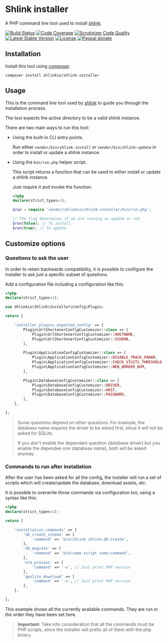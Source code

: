 # Shlink installer

A PHP command line tool used to install [shlink](https://shlink.io/).

[![Build Status](https://img.shields.io/travis/shlinkio/shlink-installer.svg?style=flat-square)](https://travis-ci.org/shlinkio/shlink-installer)
[![Code Coverage](https://img.shields.io/scrutinizer/coverage/g/shlinkio/shlink-installer.svg?style=flat-square)](https://scrutinizer-ci.com/g/shlinkio/shlink-installer/?branch=master)
[![Scrutinizer Code Quality](https://img.shields.io/scrutinizer/g/shlinkio/shlink-installer.svg?style=flat-square)](https://scrutinizer-ci.com/g/shlinkio/shlink-installer/?branch=master)
[![Latest Stable Version](https://img.shields.io/github/release/shlinkio/shlink-installer.svg?style=flat-square)](https://packagist.org/packages/shlinkio/shlink-installer)
[![License](https://img.shields.io/github/license/shlinkio/shlink-installer.svg?style=flat-square)](https://github.com/shlinkio/shlink-installer/blob/master/LICENSE)
[![Paypal donate](https://img.shields.io/badge/Donate-paypal-blue.svg?style=flat-square&logo=paypal&colorA=aaaaaa)](https://acel.me/donate)

## Installation

Install this tool using [composer](https://getcomposer.org/).

    composer install shlinkio/shlink-installer

## Usage

This is the command line tool used by [shlink](https://github.com/shlinkio/shlink) to guide you through the installation process.

The tool expects the active directory to be a valid shlink instance.

There are two main ways to run this tool:

* Using the built-in CLI entry points.

    Run either `vendor/bin/shlink-install` or `vendor/bin/shlink-update` in order to install or update a shlink instance.

* Using the `bin/run.php` helper script.

    This script returns a function that can be used to either install or update a shlink instance.

    Just require it and invoke the function:

    ```php
    <?php
    declare(strict_types=1);

    $run = require 'vendor/shlinkio/shlink-installer/bin/run.php';

    // The flag determines if we are running an update or not
    $run(false); // To install
    $run(true); // To update
    ```

## Customize options

### Questions to ask the user

In order to retain backwards compatibility, it is possible to configure the installer to ask just a specific subset of questions.

Add a configuration file including a configuration like this:

```php
<?php
declare(strict_types=1);

use Shlinkio\Shlink\Installer\Config\Plugin;

return [

    'installer_plugins_expected_config' => [
        Plugin\UrlShortenerConfigCustomizer::class => [
            Plugin\UrlShortenerConfigCustomizer::HOSTNAME,
            Plugin\UrlShortenerConfigCustomizer::SCHEMA,
        ],

        Plugin\ApplicationConfigCustomizer::class => [
            Plugin\ApplicationConfigCustomizer::DISABLE_TRACK_PARAM,
            Plugin\ApplicationConfigCustomizer::CHECK_VISITS_THRESHOLD,
            Plugin\ApplicationConfigCustomizer::WEB_WORKER_NUM,
        ],

        Plugin\DatabaseConfigCustomizer::class => [
            Plugin\DatabaseConfigCustomizer::DRIVER,
            Plugin\DatabaseConfigCustomizer::HOST,
            Plugin\DatabaseConfigCustomizer::PASSWORD,
        ],
    ],

];
```

> Some questions depend on other questions. For example, the database name requires the driver to be asked first, since it will not be asked for SQLite.
>
> If you don't enable the dependant question (database driver) but you enable the dependee one (database name), both will be asked anyway.

### Commands to run after installation

After the user has been asked for all the config, the installer will run a set of scripts which will create/update the database, download assets, etc.

It is possible to overwrite those commands via configuration too, using a syntax like this:

```php
<?php
declare(strict_types=1);

return [

    'installation_commands' => [
        'db_create_schema' => [
            'command' => 'bin/shlink shlink:db:create',
        ],
        'db_migrate' => [
            'command' => 'bin/some-script some:command',
        ],
        'orm_proxies' => [
            'command' => '-v', // Just print PHP version
        ],
        'geolite_download' => [
            'command' => '-v', // Just print PHP version
        ],
    ],

];
```

This example shows all the currently available commands. They are run in the order they have been set here. 

> **Important:** Take into consideration that all the commands must be PHP scripts, since the installer will prefix all of them with the php binary. 
